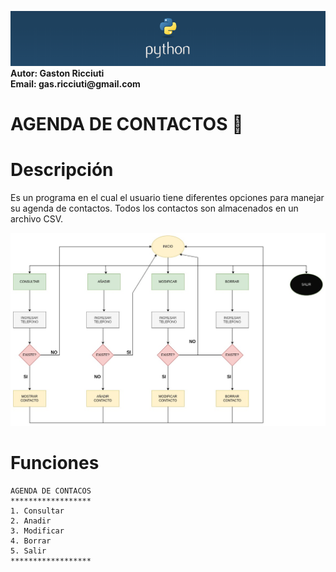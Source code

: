 ![banner_python](/python_banner.png)
\
__Autor: Gaston Ricciuti__\
__Email: gas.ricciuti@gmail.com__

# AGENDA DE CONTACTOS :notebook_with_decorative_cover:

# Descripción
Es un programa en el cual el usuario tiene diferentes opciones para manejar su agenda de contactos. 
Todos los contactos son almacenados en un archivo CSV. 

![diagrama_flujo](/diagrama_flujo1.jpg)

# Funciones
```
AGENDA DE CONTACOS
******************
1. Consultar
2. Anadir
3. Modificar
4. Borrar
5. Salir
******************
```       
